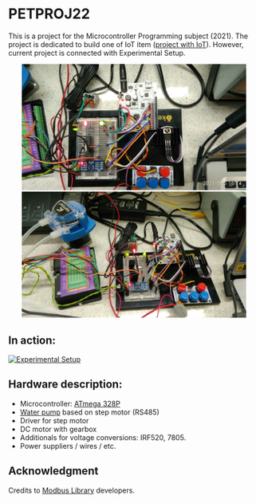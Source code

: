 # PETPROJ22

This is a project for the Microcontroller Programming subject (2021). The project is dedicated to build one of IoT item ([project with IoT](https://github.com/AlexanderDKazakov/petproj21)). However, current project is connected with Experimental Setup.

<p style="text-align:center;">
<img src="./doc/pic/top.jpg" alt="drawing" width="450"/>
<img src="./doc/pic/all.jpg" alt="drawing" width="450"/>
</p>


## In action:
[![Experimental Setup](https://img.youtube.com/vi/1nFqFwkCvDY/0.jpg)](https://www.youtube.com/watch?v=1nFqFwkCvDY "Experimental Setup")

## Hardware description:

* Microcontroller: [ATmega 328P](https://www.microchip.com/wwwproducts/en/ATmega328P)
* [Water pump](https://www.kamoer.com/kcm.html) based on step motor (RS485)
* Driver for step motor
* DC motor with gearbox
* Additionals for voltage conversions: IRF520, 7805.
* Power suppliers / wires / etc.

## Acknowledgment

Credits to [Modbus Library](https://github.com/4-20ma/ModbusMaster) developers.
